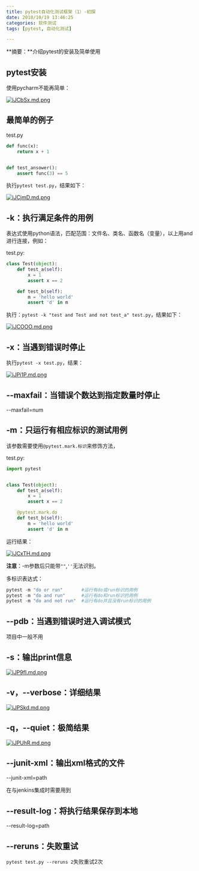 ```yaml
---
title: pytest自动化测试框架（1）-初探
date: 2018/10/19 13:46:25
categories: 软件测试
tags: [pytest, 自动化测试]

---
```


**摘要：**介绍pytest的安装及简单使用

<!-- more -->

## pytest安装

使用pycharm不能再简单：

[![iJCbSx.md.png](http://img.qizhenjun.com/TIM截图20180928161749.png)](https://imgchr.com/i/iJCbSx)

## 最简单的例子

test.py

```python
def func(x):
    return x + 1


def test_ansower():
    assert func(3) == 5
```

执行`pytest test.py`，结果如下：

[![iJCjmD.md.png](http://img.qizhenjun.com/TIM截图20180928162112.png)](https://imgchr.com/i/iJCjmD)

## -k：执行满足条件的用例

表达式使用python语法，匹配范围：文件名、类名、函数名（变量），以上用and进行连接，例如：

test.py:

```python
class Test(object):
    def test_a(self):
        x = 1
        assert x == 2

    def test_b(self):
        m = 'hello world'
        assert 'd' in m
```

执行：`pytest -k "test and Test and not test_a" test.py`，结果如下：

[![iJCOOO.md.png](http://img.qizhenjun.com/TIM截图20180928163122.png)](https://imgchr.com/i/iJCOOO)

## -x：当遇到错误时停止

执行`pytest -x test.py`，结果：

[![iJPi1P.md.png](http://img.qizhenjun.com/TIM截图20180928163453.png)](https://imgchr.com/i/iJPi1P)

## --maxfail：当错误个数达到指定数量时停止

--maxfail=num

## -m：只运行有相应标识的测试用例

该参数需要使用`@pytest.mark.标识`来修饰方法，

test.py:

```python
import pytest


class Test(object):
    def test_a(self):
        x = 1
        assert x == 2

    @pytest.mark.do
    def test_b(self):
        m = 'hello world'
        assert 'd' in m
```

运行结果：

[![iJCxTH.md.png](http://img.qizhenjun.com/TIM截图20180928164419.png)](https://imgchr.com/i/iJCxTH)

**注意**：-m参数后只能带`""`,`''`无法识别。

多标识表达式：

```python
pytest -m "do or run"		#运行有do或run标识的用例
pytest -m "do and run"		#运行有do和run标识的用例
pytest -m "do and not run"	#运行有do并且没有run标识的用例
```

## --pdb：当遇到错误时进入调试模式

项目中一般不用

## -s：输出print信息

[![iJP9fI.md.png](http://img.qizhenjun.com/TIM截图20180928182003.png)](https://imgchr.com/i/iJP9fI)

## -v，--verbose：详细结果

[![iJPSkd.md.png](http://img.qizhenjun.com/TIM截图20180928170414.png)](https://imgchr.com/i/iJPSkd)

## -q，--quiet：极简结果

[![iJPUhR.md.png](http://img.qizhenjun.com/TIM截图20180928170514.png)](https://imgchr.com/i/iJPUhR)

## --junit-xml：输出xml格式的文件

--junit-xml=path

在与jenkins集成时需要用到

## --result-log：将执行结果保存到本地

--result-log=path

## --reruns：失败重试

`pytest test.py --reruns 2`失败重试2次